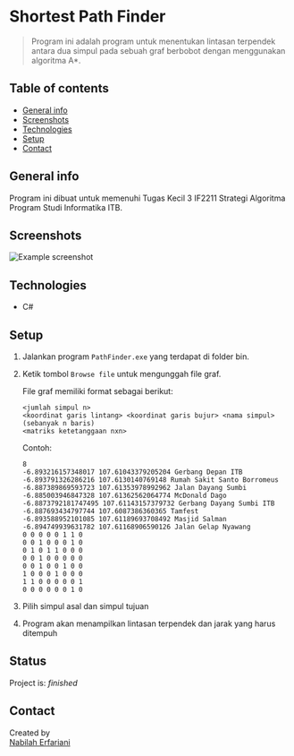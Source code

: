 # Shortest Path Finder
> Program ini adalah program untuk menentukan lintasan terpendek antara dua simpul pada sebuah graf berbobot dengan menggunakan algoritma A*.

## Table of contents
* [General info](#general-info)
* [Screenshots](#screenshots)
* [Technologies](#technologies)
* [Setup](#setup)
* [Contact](#contact)

## General info
Program ini dibuat untuk memenuhi Tugas Kecil 3 IF2211 Strategi Algoritma Program Studi Informatika ITB.

## Screenshots
![Example screenshot](./img/screenshot.jpg)

## Technologies
* C#

## Setup
1. Jalankan program `PathFinder.exe` yang terdapat di folder bin.
2. Ketik tombol `Browse file` untuk mengunggah file graf.  

   File graf memiliki format sebagai berikut:
   ```
   <jumlah simpul n>
   <koordinat garis lintang> <koordinat garis bujur> <nama simpul> (sebanyak n baris)
   <matriks ketetanggaan nxn>
   ```
   
   Contoh:
   ```
   8
   -6.893216157348017 107.61043379205204 Gerbang Depan ITB
   -6.893791326286216 107.6130140769148 Rumah Sakit Santo Borromeus
   -6.887389869593723 107.61353978992962 Jalan Dayang Sumbi
   -6.885003946847328 107.61362562064774 McDonald Dago
   -6.8873792181747495 107.61143157379732 Gerbang Dayang Sumbi ITB
   -6.887693434797744 107.6087386360365 Tamfest
   -6.893588952101085 107.61189693708492 Masjid Salman
   -6.894749939631782 107.61168906590126 Jalan Gelap Nyawang
   0 0 0 0 0 1 1 0
   0 0 1 0 0 0 1 0
   0 1 0 1 1 0 0 0
   0 0 1 0 0 0 0 0
   0 0 1 0 0 1 0 0
   1 0 0 0 1 0 0 0
   1 1 0 0 0 0 0 1
   0 0 0 0 0 0 1 0
   ```
4. Pilih simpul asal dan simpul tujuan
5. Program akan menampilkan lintasan terpendek dan jarak yang harus ditempuh

## Status
Project is: _finished_

## Contact
Created by  
[Nabilah Erfariani](https://github.com/nabilaherfar)  
